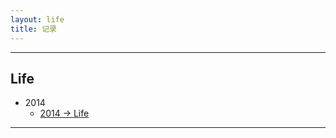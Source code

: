 ```yaml
---
layout: life
title: 记录
---
```


-----------------------------------------------

## Life ##
* 2014
  * [2014 -> Life](/life/2014/life.html)

-----------------------------------------------


